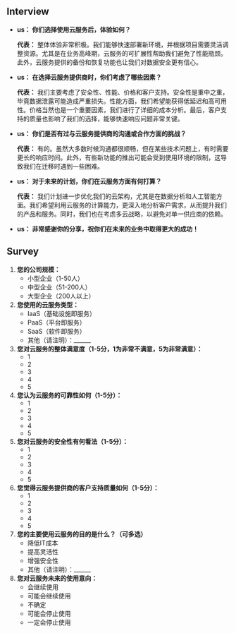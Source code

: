 ## Interview

- **us： 你们选择使用云服务后，体验如何？**

  **代表：** 整体体验非常积极。我们能够快速部署新环境，并根据项目需要灵活调整资源。尤其是在业务高峰期，云服务的可扩展性帮助我们避免了性能瓶颈。此外，云服务提供的备份和恢复功能也让我们对数据安全更有信心。

 

- **us： 在选择云服务提供商时，你们考虑了哪些因素？**

  **代表：** 我们主要考虑了安全性、性能、价格和客户支持。安全性是重中之重，毕竟数据泄露可能造成严重损失。性能方面，我们希望能获得低延迟和高可用性。价格当然也是一个重要因素，我们进行了详细的成本分析。最后，客户支持的质量也影响了我们的选择，能够快速响应问题非常关键。

 

- **us： 你们是否有过与云服务提供商的沟通或合作方面的挑战？**

  **代表：** 有的。虽然大多数时候沟通都很顺畅，但在某些技术问题上，有时需要更长的响应时间。此外，有些新功能的推出可能会受到使用环境的限制，这导致我们在迁移时遇到一些困难。

 

- **us： 对于未来的计划，你们在云服务方面有何打算？**

  **代表：** 我们计划进一步优化我们的云架构，尤其是在数据分析和人工智能方面。我们希望利用云服务的计算能力，更深入地分析客户需求，从而提升我们的产品和服务。同时，我们也在考虑多云战略，以避免对单一供应商的依赖。

 

- **us： 非常感谢你的分享，祝你们在未来的业务中取得更大的成功！**



## Survey

1. **您的公司规模：**
   - 小型企业（1-50人）
   - 中型企业（51-200人）
   - 大型企业（200人以上）
2. **您使用的云服务类型：**
   - IaaS（基础设施即服务）
   - PaaS（平台即服务）
   - SaaS（软件即服务）
   - 其他（请注明）：______
3. **您对云服务的整体满意度（1-5分，1为非常不满意，5为非常满意）：**
   - 1
   - 2
   - 3
   - 4
   - 5
4. **您认为云服务的可靠性如何（1-5分）：**
   - 1
   - 2
   - 3
   - 4
   - 5
5. **您对云服务的安全性有何看法（1-5分）：**
   - 1
   - 2
   - 3
   - 4
   - 5
6. **您觉得云服务提供商的客户支持质量如何（1-5分）：**
   - 1
   - 2
   - 3
   - 4
   - 5
7. **您的主要使用云服务的目的是什么？（可多选）**
   - 降低IT成本
   - 提高灵活性
   - 增强安全性
   - 其他（请注明）：______
8. **您对云服务未来的使用意向：**
   - 会继续使用
   - 可能会继续使用
   - 不确定
   - 可能会停止使用
   - 一定会停止使用